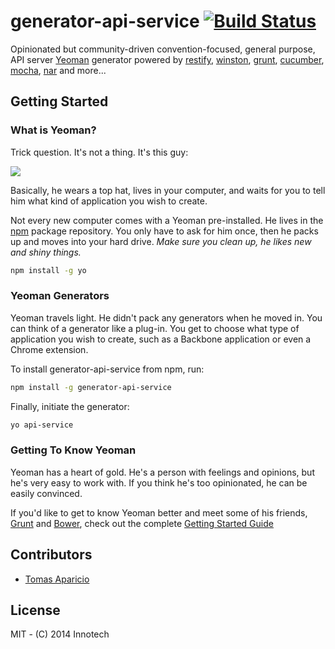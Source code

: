 # generator-api-service [![Build Status](https://secure.travis-ci.org/innotech/generator-api-service.png?branch=master)](https://travis-ci.org/innotech/generator-api-service)

Opinionated but community-driven convention-focused, general purpose, API server [Yeoman](http://yeoman.io) generator 
powered by [restify](http://mcavage.me/node-restify/), 
[winston](https://github.com/flatiron/winston), [grunt](http://gruntjs.com), 
[cucumber](https://github.com/cucumber/cucumber-js), [mocha](http://mochajs.org/), 
[nar](https://github.com/h2non/nar) and more...

## Getting Started

### What is Yeoman?

Trick question. It's not a thing. It's this guy:

![](http://i.imgur.com/JHaAlBJ.png)

Basically, he wears a top hat, lives in your computer, and waits for you to tell him what kind of application you wish to create.

Not every new computer comes with a Yeoman pre-installed. He lives in the [npm](https://npmjs.org) package repository. You only have to ask for him once, then he packs up and moves into your hard drive. *Make sure you clean up, he likes new and shiny things.*

```bash
npm install -g yo
```

### Yeoman Generators

Yeoman travels light. He didn't pack any generators when he moved in. You can think of a generator like a plug-in. You get to choose what type of application you wish to create, such as a Backbone application or even a Chrome extension.

To install generator-api-service from npm, run:

```bash
npm install -g generator-api-service
```

Finally, initiate the generator:

```bash
yo api-service
```

### Getting To Know Yeoman

Yeoman has a heart of gold. He's a person with feelings and opinions, but he's very easy to work with. If you think he's too opinionated, he can be easily convinced.

If you'd like to get to know Yeoman better and meet some of his friends, [Grunt](http://gruntjs.com) and [Bower](http://bower.io), check out the complete [Getting Started Guide](https://github.com/yeoman/yeoman/wiki/Getting-Started)

## Contributors

- [Tomas Aparicio](https://github.com/h2non)

## License

MIT - (C) 2014 Innotech 

